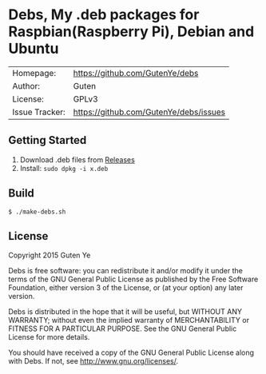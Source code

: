 Debs, My .deb packages for Raspbian(Raspberry Pi), Debian and Ubuntu
==========================================================

|                |                                           |
|----------------|------------------------------------------ |
| Homepage:      | https://github.com/GutenYe/debs        |
| Author:	       | Guten                                     |
| License:       | GPLv3                                       |
| Issue Tracker: | https://github.com/GutenYe/debs/issues |


Getting Started
---------------

1. Download .deb files from [Releases](https://github.com/GutenYe/debs/releases)
2. Install: `sudo dpkg -i x.deb`


Build
-----

	$ ./make-debs.sh


License
-------

Copyright 2015 Guten Ye

Debs is free software: you can redistribute it and/or modify
it under the terms of the GNU General Public License as published by
the Free Software Foundation, either version 3 of the License, or
(at your option) any later version.

Debs is distributed in the hope that it will be useful,
but WITHOUT ANY WARRANTY; without even the implied warranty of
MERCHANTABILITY or FITNESS FOR A PARTICULAR PURPOSE.  See the
GNU General Public License for more details.

You should have received a copy of the GNU General Public License
along with Debs.  If not, see <http://www.gnu.org/licenses/>.
